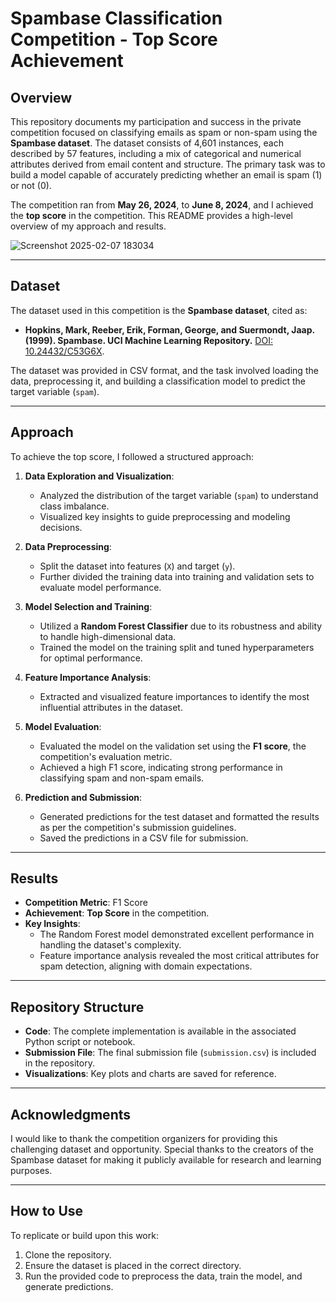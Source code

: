 # Spambase Classification Competition - Top Score Achievement

## Overview
This repository documents my participation and success in the private competition focused on classifying emails as spam or non-spam using the **Spambase dataset**. The dataset consists of 4,601 instances, each described by 57 features, including a mix of categorical and numerical attributes derived from email content and structure. The primary task was to build a model capable of accurately predicting whether an email is spam (1) or not (0).

The competition ran from **May 26, 2024**, to **June 8, 2024**, and I achieved the **top score** in the competition. This README provides a high-level overview of my approach and  results.




![Screenshot 2025-02-07 183034](https://github.com/user-attachments/assets/905cb52a-3984-4afb-aa32-c9b9cf04b270)



---

## Dataset
The dataset used in this competition is the **Spambase dataset**, cited as:
- **Hopkins, Mark, Reeber, Erik, Forman, George, and Suermondt, Jaap. (1999). Spambase. UCI Machine Learning Repository.** [DOI: 10.24432/C53G6X](https://doi.org/10.24432/C53G6X).

The dataset was provided in CSV format, and the task involved loading the data, preprocessing it, and building a classification model to predict the target variable (`spam`).

---

## Approach
To achieve the top score, I followed a structured approach:

1. **Data Exploration and Visualization**:
   - Analyzed the distribution of the target variable (`spam`) to understand class imbalance.
   - Visualized key insights to guide preprocessing and modeling decisions.

2. **Data Preprocessing**:
   - Split the dataset into features (`X`) and target (`y`).
   - Further divided the training data into training and validation sets to evaluate model performance.

3. **Model Selection and Training**:
   - Utilized a **Random Forest Classifier** due to its robustness and ability to handle high-dimensional data.
   - Trained the model on the training split and tuned hyperparameters for optimal performance.

4. **Feature Importance Analysis**:
   - Extracted and visualized feature importances to identify the most influential attributes in the dataset.

5. **Model Evaluation**:
   - Evaluated the model on the validation set using the **F1 score**, the competition's evaluation metric.
   - Achieved a high F1 score, indicating strong performance in classifying spam and non-spam emails.

6. **Prediction and Submission**:
   - Generated predictions for the test dataset and formatted the results as per the competition's submission guidelines.
   - Saved the predictions in a CSV file for submission.

---

## Results
- **Competition Metric**: F1 Score
- **Achievement**: **Top Score** in the competition.
- **Key Insights**:
  - The Random Forest model demonstrated excellent performance in handling the dataset's complexity.
  - Feature importance analysis revealed the most critical attributes for spam detection, aligning with domain expectations.

---

## Repository Structure
- **Code**: The complete implementation is available in the associated Python script or notebook.
- **Submission File**: The final submission file (`submission.csv`) is included in the repository.
- **Visualizations**: Key plots and charts are saved for reference.

---

## Acknowledgments
I would like to thank the competition organizers for providing this challenging dataset and opportunity. Special thanks to the creators of the Spambase dataset for making it publicly available for research and learning purposes.

---

## How to Use
To replicate or build upon this work:
1. Clone the repository.
2. Ensure the dataset is placed in the correct directory.
3. Run the provided code to preprocess the data, train the model, and generate predictions.


